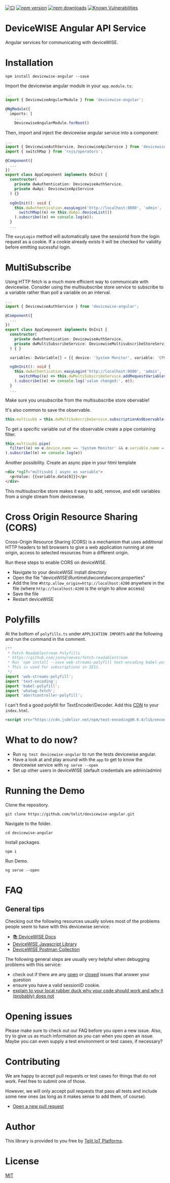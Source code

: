 [![CI](https://github.com/telit/devicewise-angular/workflows/CI/badge.svg)](https://github.com/telit/devicewise-angular/actions)
[![npm version](https://badgen.net/npm/v/devicewise-angular?icon=npm)](https://www.npmjs.com/package/devicewise-angular)
[![npm downloads](https://badgen.net/npm/dy/devicewise-angular?icon=npm)](https://www.npmtrends.com/devicewise-angular)
[![Known Vulnerabilities](https://snyk.io/test/github/astone2014/devicewise-angular/badge.svg?targetFile=projects/devicewise-angular/package.json)](https://snyk.io/test/github/astone2014/devicewise-angular?targetFile=projects/devicewise-angular/package.json)

# DeviceWISE Angular API Service

Angular services for communicating with deviceWISE.

# Installation

```cli
npm install devicewise-angular --save
```

Import the devicewise angular module in your `app.module.ts`:

```ts
...
import { DevicewiseAngularModule } from 'devicewise-angular';

@NgModule({
  imports: [
    ...
    DevicewiseAngularModule.forRoot()
```

Then, import and inject the devicewise angular service into a component:

```ts
...
import { DevicewiseAuthService, DevicewiseApiService } from 'devicewise-angular';
import { switchMap } from 'rxjs/operators';

@Component({
  ...
})
export class AppComponent implements OnInit {
  constructor(
    private dwAuthentication: DevicewiseAuthService,
    private dwApi: DevicewiseApiService
  ) {}
 
  ngOnInit(): void {
    this.dwAuthentication.easyLogin('http://localhost:8080', 'admin', 'admin').pipe(
      switchMap((e) => this.dwApi.deviceList())
    ).subscribe((e) => console.log(e));
  }
  ...
```
The `easyLogin` method will automatically save the sessionId from the login request as a cookie. If a cookie already exists it will be checked for validity before emitting sucessful login.

# MultiSubscribe
Using HTTP fetch is a much more efficient way to communicate with devicewise. Consider using the multisubscribe store service to subscribe to a variable rather than poll a variable on an interval.


```ts
...
import { DevicewiseAuthService } from 'devicewise-angular';

@Component({
  ...
})
export class AppComponent implements OnInit {
  constructor(
    private dwAuthentication: DevicewiseAuthService,
    private dwMultiSubscribeService: DevicewiseMultisubscribeStoreService
  ) { }

  variables: DwVariable[] = [{ device: 'System Monitor', variable: 'CPU.CPU Usage', type: DwType.UINT1, count: 1, length: -1 }];

  ngOnInit(): void {
    this.dwAuthentication.easyLogin('http://localhost:8080', 'admin', 'admin').pipe(
      switchMap((e) => this.dwMultiSubscribeService.addRequestVariables(this.variables))
    ).subscribe((e) => console.log('value changed:', e));
  }
  ...
```

Make sure you unsubscribe from the multisubscribe store obervable!

It's also common to save the observable.
```ts
this.multisub$ = this.dwMultiSubscribeService.subscriptionAsObservable();
```
To get a specific variable out of the observable create a pipe containing filter.
```ts
this.multisub$.pipe(
  filter((e) => e.device.name == 'System Monitor' && e.variable.name = 'CPU.CPU Usage')
).subscribe((e) => console.log(e))
```
Another possibility. Create an async pipe in your html template
```html
<div *ngIf="multisub$ | async as variable">
  <p>Value: {{variable.data[0]}}</p>
</div>
```

This multisubscribe store makes it easy to add, remove, and edit variables from a single stream from devicewise.

# Cross Origin Resource Sharing (CORS)
Cross-Origin Resource Sharing (CORS) is a mechanism that uses additional HTTP headers to tell browsers to give a web application running at one origin, access to selected resources from a different origin.

Run these steps to enable CORS on deviceWISE.
* Navigate to your deviceWISE install directory
* Open the file "deviceWISE\Runtime\dwcore\dwcore.properties"
* Add the line `#http.allow_origin=http://localhost:4200` anywhere in the file (where `http://localhost:4200` is the origin to allow access)
* Save the file
* Restart deviceWISE

# Polyfills
At the bottom of `polyfills.ts` under `APPLICATION IMPORTS` add the following and run the command in the comment.
```ts
/**
 * Fetch Readablestream Polyfills
 * https://github.com/jonnyreeves/fetch-readablestream
 * Run `npm install --save web-streams-polyfill text-encoding babel-polyfill whatwg-fetch abortcontroller-polyfill`.
 * This is used for subscriptions in IE11.
 */
import 'web-streams-polyfill';
import 'text-encoding';
import 'babel-polyfill';
import 'whatwg-fetch';
import 'abortcontroller-polyfill';

```
I can't find a good polyfill for TextEncoder/Decoder. Add this [CDN](https://stomp-js.github.io/guide/stompjs/rx-stomp/ng2-stompjs/pollyfils-for-stompjs-v5.html) to your `index.html`.
```html
<script src="https://cdn.jsdelivr.net/npm/text-encoding@0.6.4/lib/encoding.min.js"></script>
```
# What to do now?

* Run `ng test devicewise-angular` to run the tests devicewise angular.
* Have a look at and play around with the `app` to get to know the devicewise service with `ng serve --open`
* Set up other users in deviceWISE (default credentials are admin/admin)

# Running the Demo

Clone the repository.

```cli
git clone https://github.com/telit/devicewise-angular.git
```

Navigate to the folder.

```cli
cd devicewise-angular
```

Install packages.

```cli
npm i
```

Run Demo.

```cli
ng serve --open
```

# FAQ

## General tips

Checking out the following resources usually solves most of the problems people seem to have with this devicewise service:

* [📚 DeviceWISE Docs](http://help.devicewise.com/display/M2MOpen/JavaScript+API+Library)
* [DeviceWISE Javascript Library](https://docs.devicewise.com/Content/Products/GatewayDevelopersGuide/JavaScript-API-Library.htm?Highlight=javascript)
* [DeviceWISE Postman Collection](https://documenter.getpostman.com/view/4197967/RzZDgvoy)

The following general steps are usually very helpful when debugging problems with this service:

* check out if there are any [open](https://github.com/telit/devicewise-angular/issues) or [closed](https://github.com/telit/devicewise-angular/issues?q=is%3Aissue+is%3Aclosed) issues that answer your question
* ensure you have a valid sessionID cookie.
* [explain to your local rubber duck why your code should work and why it (probably) does not](https://en.wikipedia.org/wiki/Rubber_duck_debugging)

# Opening issues

Please make sure to check out our FAQ before you open a new issue. Also, try to give us as much information as you can when you open an issue. Maybe you can even supply a test environment or test cases, if necessary?

# Contributing

We are happy to accept pull requests or test cases for things that do not work. Feel free to submit one of those.

However, we will only accept pull requests that pass all tests and include some new ones (as long as it makes sense to add them, of course).

* [Open a new pull request](https://github.com/telit/devicewise-angular/compare)

# Author

This library is provided to you free by [Telit IoT Platforms](https://telit.com/).

# License

[MIT](https://github.com/telit/devicewise-angular/blob/master/LICENSE)
